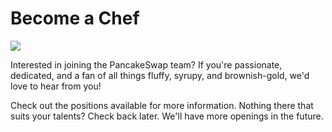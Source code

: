 # Become a Chef

![](<../../.gitbook/assets/docs-masthead-20- (1).png>)

Interested in joining the PancakeSwap team? If you're passionate, dedicated, and a fan of all things fluffy, syrupy, and brownish-gold, we'd love to hear from you!

Check out the positions available for more information. Nothing there that suits your talents? Check back later. We'll have more openings in the future.&#x20;
